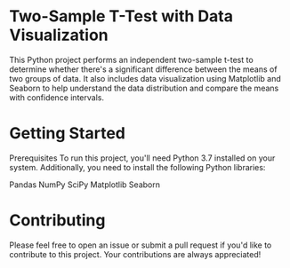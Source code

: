 

# Two-Sample T-Test with Data Visualization
This Python project performs an independent two-sample t-test to determine whether there's a significant difference between the means of two groups of data. It also includes data visualization using Matplotlib and Seaborn to help understand the data distribution and compare the means with confidence intervals.

# Getting Started
Prerequisites
To run this project, you'll need Python 3.7 installed on your system. Additionally, you need to install the following Python libraries:

Pandas
NumPy
SciPy
Matplotlib
Seaborn

# Contributing
Please feel free to open an issue or submit a pull request if you'd like to contribute to this project. Your contributions are always appreciated!
